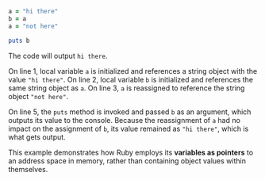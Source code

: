 ```Ruby
a = "hi there"
b = a
a = "not here"

puts b
```
The code will output `hi there`.

On line 1, local variable `a` is initialized and references a string object with the value `"hi there"`. On line 2, local variable `b` is initialized and references the same string object as `a`. On line 3, `a` is reassigned to reference the string object `"not here"`.

On line 5, the `puts` method is invoked and passed `b` as an argument, which outputs its value to the console. Because the reassignment of `a` had no impact on the assignment of `b`, its value remained as `"hi there"`, which is what gets output.

This example demonstrates how Ruby employs its **variables as pointers** to an address space in memory, rather than containing object values within themselves.
